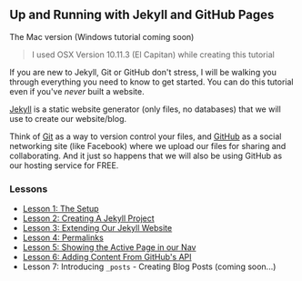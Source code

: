 Up and Running with Jekyll and GitHub Pages
---
The Mac version (Windows tutorial coming soon)

> I used OSX Version 10.11.3 (El Capitan) while creating this tutorial

If you are new to Jekyll, Git or GitHub don't stress, I will be walking you through everything you need to know to get started. You can do this tutorial even if you've *never* built a website.

[Jekyll](https://jekyllrb.com) is a static website generator (only files, no databases) that we will use to create our website/blog.

Think of [Git](https://git-scm.com) as a way to version control your files, and [GitHub](https://github.com) as a social networking site (like Facebook) where we upload our files for sharing and collaborating. And it just so happens that we will also be using GitHub as our hosting service for FREE.

### Lessons
- [Lesson 1: The Setup](lessons/01-the-setup.md)
- [Lesson 2: Creating A Jekyll Project](lessons/02-creating-a-jekyll-project.md)
- [Lesson 3: Extending Our Jekyll Website](lessons/03-extending-our-jekyll-website.md)
- [Lesson 4: Permalinks](lessons/04-permalinks.md)
- [Lesson 5: Showing the Active Page in our Nav](lessons/05-showing-active-page-in-nav.md)
- [Lesson 6: Adding Content From GitHub's API](lessons/06-adding-content-from-githubs-api.md)
- Lesson 7: Introducing `_posts` - Creating Blog Posts (coming soon...)

